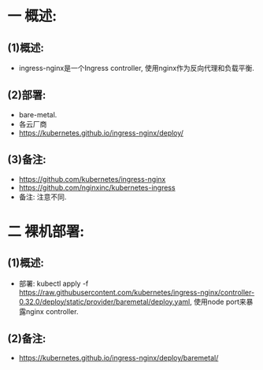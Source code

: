 # 一 概述:
## (1)概述:
- ingress-nginx是一个Ingress controller, 使用nginx作为反向代理和负载平衡.

## (2)部署:
- bare-metal.
- 各云厂商
- https://kubernetes.github.io/ingress-nginx/deploy/

## (3)备注:
- https://github.com/kubernetes/ingress-nginx
- https://github.com/nginxinc/kubernetes-ingress
- 备注: 注意不同.

# 二 裸机部署:
## (1)概述:
- 部署: kubectl apply -f https://raw.githubusercontent.com/kubernetes/ingress-nginx/controller-0.32.0/deploy/static/provider/baremetal/deploy.yaml, 使用node port来暴露nginx controller.

## (2)备注:
- https://kubernetes.github.io/ingress-nginx/deploy/baremetal/
